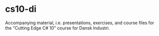 # cs10-di
Accompanying material, i.e. presentations, exercises, and course files for the "Cutting Edge C# 10" course for Dansk Industri.
